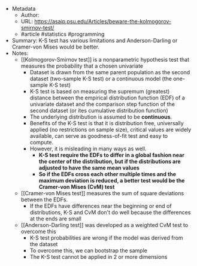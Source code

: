  - Metadata
	- Author:
	- URL: https://asaip.psu.edu/Articles/beware-the-kolmogorov-smirnov-test/
	- #article #statistics #programming 
- Summary: K-S test has various limitations and Anderson-Darling or Cramer-von Mises would be better.
- Notes:
	- [[Kolmogorov-Smirnov test]] is a nonparametric hypothesis test that measures the probability that a chosen univariate 
		- Dataset is drawn from the same parent population as the second dataset (two-sample K-S test) or a continuous model (the one-sample K-S test)
		- K-S test is based on measuring the supremum (greatest) distance between the empirical distribution function (EDF) of a univariate dataset and the comparison step function of the second dataset (or ites cumulative distribution function)
		- The underlying distribution is assumed to be **continuous**.
		- Benefits of the K-S test is that it is distribution free, universally applied (no restrictions on sample size), critical values are widely available, can serve as goodness-of-fit test and easy to compute.
		- However, it is misleading in many ways as well.
			- **K-S test require the EDFs to differ in a global fashion near the center of the distribution, but if the distributions are adjusted to have the same mean values**
			- **So if the EDFs cross each other multiple times and the maximum deviation is reduced, a better test would be the Cramer-von Mises (CvM) test**
	- [[Cramer-von Mises test]] measures the sum of square deviations between the EDFs.
		- If the EDFs have differences near the beginning or end of distributions, K-S and CvM don't do well because the differences at the ends are small
	- [[Anderson-Darling test]] was developed as a weighted CvM test to overcome this
		- K-S test probabilities are wrong if the model was derived from the dataset
		- To overcome this, we can bootstrap the sample
		- The K-S test cannot be applied in 2 or more dimensions